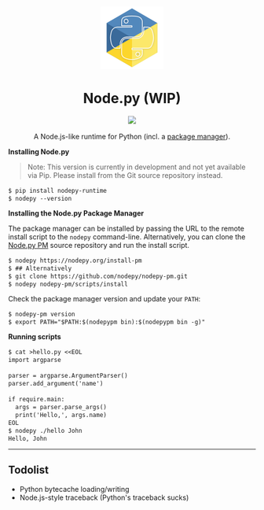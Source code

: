 <p align="center"><img src=".assets/nodepy-logo.png" height="128px"></p>
<h1 align="center">Node.py (WIP)</h1>
<p align="center"><img src="https://img.shields.io/badge/License-MIT-yellow.svg"></p>
<p align="center">
  A Node.js-like runtime for Python (incl. a
  <a href="https://github.com/nodepy/nodepy-pm">package manager</a>).
</p>

__Installing Node.py__

> Note: This version is currently in development and not yet available
> via Pip. Please install from the Git source repository instead.

```
$ pip install nodepy-runtime
$ nodepy --version
```

__Installing the Node.py Package Manager__

The package manager can be installed by passing the URL to the remote install
script to the `nodepy` command-line. Alternatively, you can clone the
[Node.py PM] source repository and run the install script.

  [Node.py PM]: https://github.com/nodepy/nodepy-pm

```
$ nodepy https://nodepy.org/install-pm
$ ## Alternatively
$ git clone https://github.com/nodepy/nodepy-pm.git
$ nodepy nodepy-pm/scripts/install
```

Check the package manager version and update your `PATH`:

```
$ nodepy-pm version
$ export PATH="$PATH:$(nodepypm bin):$(nodepypm bin -g)"
```

__Running scripts__

```
$ cat >hello.py <<EOL
import argparse

parser = argparse.ArgumentParser()
parser.add_argument('name')

if require.main:
  args = parser.parse_args()
  print('Hello,', args.name)
EOL
$ nodepy ./hello John
Hello, John
```

---

## Todolist

* Python bytecache loading/writing
* Node.js-style traceback (Python's traceback sucks)
